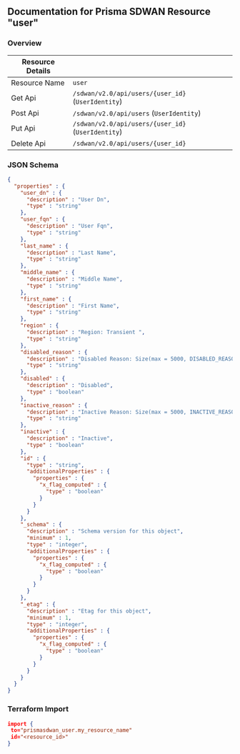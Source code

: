## Documentation for Prisma SDWAN Resource "user"

### Overview

| Resource Details | |
| ------------- | ------------- |
| Resource Name | `user` |
| Get Api  | `/sdwan/v2.0/api/users/{user_id}` (`UserIdentity`) |
| Post Api  | `/sdwan/v2.0/api/users` (`UserIdentity`) |
| Put Api  | `/sdwan/v2.0/api/users/{user_id}` (`UserIdentity`) |
| Delete Api  | `/sdwan/v2.0/api/users/{user_id}` |


### JSON Schema

```json
{
  "properties" : {
    "user_dn" : {
      "description" : "User Dn",
      "type" : "string"
    },
    "user_fqn" : {
      "description" : "User Fqn",
      "type" : "string"
    },
    "last_name" : {
      "description" : "Last Name",
      "type" : "string"
    },
    "middle_name" : {
      "description" : "Middle Name",
      "type" : "string"
    },
    "first_name" : {
      "description" : "First Name",
      "type" : "string"
    },
    "region" : {
      "description" : "Region: Transient ",
      "type" : "string"
    },
    "disabled_reason" : {
      "description" : "Disabled Reason: Size(max = 5000, DISABLED_REASON_INVALID_0001, min = 0) ",
      "type" : "string"
    },
    "disabled" : {
      "description" : "Disabled",
      "type" : "boolean"
    },
    "inactive_reason" : {
      "description" : "Inactive Reason: Size(max = 5000, INACTIVE_REASON_INVALID_0001, min = 0) ",
      "type" : "string"
    },
    "inactive" : {
      "description" : "Inactive",
      "type" : "boolean"
    },
    "id" : {
      "type" : "string",
      "additionalProperties" : {
        "properties" : {
          "x_flag_computed" : {
            "type" : "boolean"
          }
        }
      }
    },
    "_schema" : {
      "description" : "Schema version for this object",
      "minimum" : 1,
      "type" : "integer",
      "additionalProperties" : {
        "properties" : {
          "x_flag_computed" : {
            "type" : "boolean"
          }
        }
      }
    },
    "_etag" : {
      "description" : "Etag for this object",
      "minimum" : 1,
      "type" : "integer",
      "additionalProperties" : {
        "properties" : {
          "x_flag_computed" : {
            "type" : "boolean"
          }
        }
      }
    }
  }
}
```

### Terraform Import
```json
import {
 to="prismasdwan_user.my_resource_name"
 id="<resource_id>"
}
```

